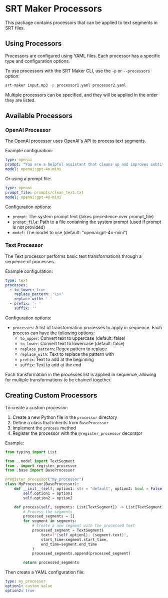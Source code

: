 # SRT Maker Processors

This package contains processors that can be applied to text segments in SRT files.

## Using Processors

Processors are configured using YAML files. Each processor has a specific type and configuration options.

To use processors with the SRT Maker CLI, use the `-p` or `--processors` option:

```bash
srt-maker input.mp3 -p processor1.yaml processor2.yaml
```

Multiple processors can be specified, and they will be applied in the order they are listed.

## Available Processors

### OpenAI Processor

The OpenAI processor uses OpenAI's API to process text segments.

Example configuration:

```yaml
type: openai
prompt: "You are a helpful assistant that cleans up and improves subtitle text."
model: openai:gpt-4o-mini
```

Or using a prompt file:

```yaml
type: openai
prompt_file: prompts/clean_text.txt
model: openai:gpt-4o-mini
```

Configuration options:
- `prompt`: The system prompt text (takes precedence over prompt_file)
- `prompt_file`: Path to a file containing the system prompt (used if prompt is not provided)
- `model`: The model to use (default: "openai:gpt-4o-mini")

### Text Processor

The Text processor performs basic text transformations through a sequence of processes.

Example configuration:

```yaml
type: text
processes:
  - to_lower: true
    replace_pattern: '\s+'
    replace_with: ' '
  - prefix: '- '
    suffix: ''
```

Configuration options:
- `processes`: A list of transformation processes to apply in sequence. Each process can have the following options:
  - `to_upper`: Convert text to uppercase (default: false)
  - `to_lower`: Convert text to lowercase (default: false)
  - `replace_pattern`: Regex pattern to replace
  - `replace_with`: Text to replace the pattern with
  - `prefix`: Text to add at the beginning
  - `suffix`: Text to add at the end

Each transformation in the processes list is applied in sequence, allowing for multiple transformations to be chained together.

## Creating Custom Processors

To create a custom processor:

1. Create a new Python file in the `processor` directory
2. Define a class that inherits from `BaseProcessor`
3. Implement the `process` method
4. Register the processor with the `@register_processor` decorator

Example:

```python
from typing import List

from ..model import TextSegment
from . import register_processor
from .base import BaseProcessor

@register_processor("my_processor")
class MyProcessor(BaseProcessor):
    def __init__(self, option1: str = "default", option2: bool = False):
        self.option1 = option1
        self.option2 = option2

    def process(self, segments: List[TextSegment]) -> List[TextSegment]:
        # Process the segments
        processed_segments = []
        for segment in segments:
            # Create a new segment with the processed text
            processed_segment = TextSegment(
                text=f"{self.option1}: {segment.text}",
                start_time=segment.start_time,
                end_time=segment.end_time
            )
            processed_segments.append(processed_segment)

        return processed_segments
```

Then create a YAML configuration file:

```yaml
type: my_processor
option1: custom value
option2: true
```